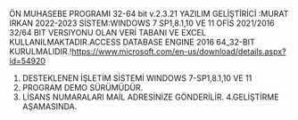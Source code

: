ÖN MUHASEBE PROGRAMI 32-64 bit v.2.3.21
YAZILIM GELİŞTİRİCİ :MURAT IRKAN 2022-2023 SİSTEM:WINDOWS 7 SP1,8.1,10 VE 11
OFİS 2021/2016 32/64 BIT VERSIYONU OLAN  VERİ TABANI VE EXCEL KULLANILMAKTADIR.ACCESS DATABASE ENGINE 2016 64_32-BIT  
KURULMALIDIR.!https://www.microsoft.com/en-us/download/details.aspx?id=54920
1. DESTEKLENEN İŞLETİM SİSTEMİ WINDOWS 7-SP1,8.1,10 VE 11 
2. PROGRAM DEMO SÜRÜMÜDÜR.
3. LİSANS NUMARALARI MAİL ADRESİNİZE GÖNDERİLİR.
4.GELİŞTİRME AŞAMASINDA.





